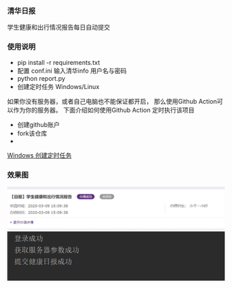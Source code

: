 ### 清华日报

学生健康和出行情况报告每日自动提交

### 使用说明

* pip install -r requirements.txt
* 配置 conf.ini 输入清华info 用户名与密码
* python report.py
* 创建定时任务 Windows/Linux

如果你没有服务器，或者自己电脑也不能保证都开启，
那么使用Github Action可以作为你的服务器。
下面介绍如何使用Github Action 定时执行该项目
* 创建github账户
* fork该仓库
* 


[Windows 创建定时任务](https://www.cnblogs.com/wensiyang0916/p/5773828.html)

### 效果图
![效果图1](https://github.com/naihaishy/TsinghuaDailyReport/blob/master/results/a.png) 
![效果图2](https://github.com/naihaishy/TsinghuaDailyReport/blob/master/results/b.png) 
